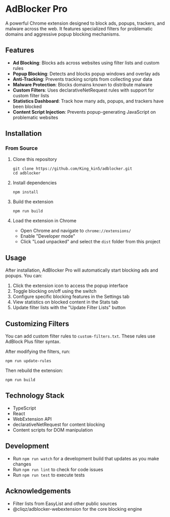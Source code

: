 # AdBlocker Pro

A powerful Chrome extension designed to block ads, popups, trackers, and malware across the web. It features specialized filters for problematic domains and aggressive popup blocking mechanisms.

## Features

- **Ad Blocking**: Blocks ads across websites using filter lists and custom rules
- **Popup Blocking**: Detects and blocks popup windows and overlay ads
- **Anti-Tracking**: Prevents tracking scripts from collecting your data
- **Malware Protection**: Blocks domains known to distribute malware
- **Custom Filters**: Uses declarativeNetRequest rules with support for custom filter lists
- **Statistics Dashboard**: Track how many ads, popups, and trackers have been blocked
- **Content Script Injection**: Prevents popup-generating JavaScript on problematic websites

## Installation

### From Source

1. Clone this repository
   ```
   git clone https://github.com/King_kin5/adblocker.git
   cd adblocker
   ```

2. Install dependencies
   ```
   npm install
   ```

3. Build the extension
   ```
   npm run build
   ```

4. Load the extension in Chrome
   - Open Chrome and navigate to `chrome://extensions/`
   - Enable "Developer mode"
   - Click "Load unpacked" and select the `dist` folder from this project

## Usage

After installation, AdBlocker Pro will automatically start blocking ads and popups. You can:

1. Click the extension icon to access the popup interface
2. Toggle blocking on/off using the switch
3. Configure specific blocking features in the Settings tab
4. View statistics on blocked content in the Stats tab
5. Update filter lists with the "Update Filter Lists" button



## Customizing Filters

You can add custom filter rules to `custom-filters.txt`. These rules use AdBlock Plus filter syntax.

After modifying the filters, run:
```
npm run update-rules
```

Then rebuild the extension:
```
npm run build
```

## Technology Stack

- TypeScript
- React
- WebExtension API
- declarativeNetRequest for content blocking
- Content scripts for DOM manipulation

## Development

- Run `npm run watch` for a development build that updates as you make changes
- Run `npm run lint` to check for code issues
- Run `npm run test` to execute tests

## Acknowledgements

- Filter lists from EasyList and other public sources
- @cliqz/adblocker-webextension for the core blocking engine 